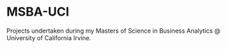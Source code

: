 # MSBA-UCI
Projects undertaken during my Masters of Science in Business Analytics @ University of California Irvine. 
